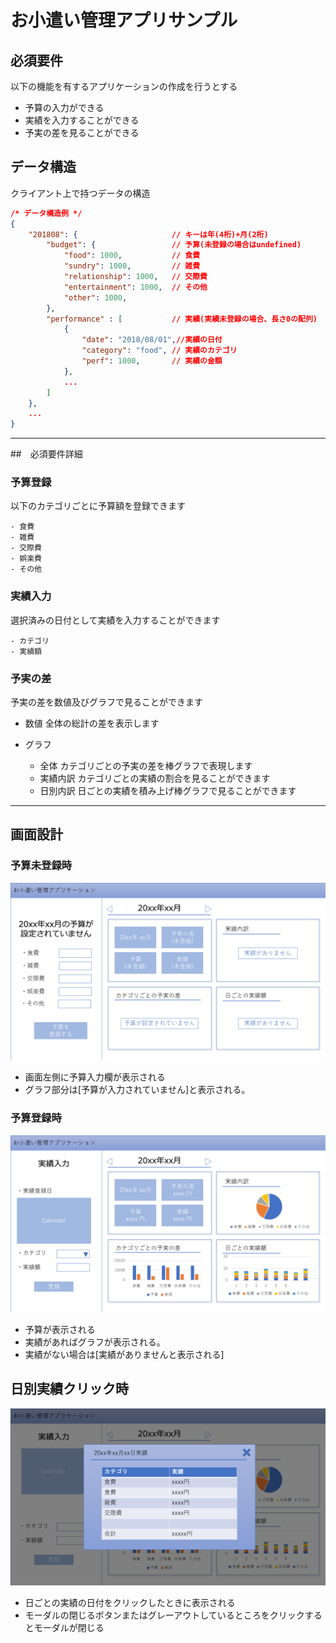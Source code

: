 お小遣い管理アプリサンプル
====

## 必須要件

以下の機能を有するアプリケーションの作成を行うとする

- 予算の入力ができる
- 実績を入力することができる
- 予実の差を見ることができる

## データ構造
クライアント上で持つデータの構造  

```json
/* データ構造例 */
{
    "201808": {                     // キーは年(4桁)+月(2桁)
        "budget": {                 // 予算(未登録の場合はundefined)
            "food": 1000,           // 食費
            "sundry": 1000,         // 雑費
            "relationship": 1000,   // 交際費
            "entertainment": 1000,  // その他
            "other": 1000,
        },
        "performance" : [           // 実績(実績未登録の場合、長さ0の配列)
            {
                "date": "2018/08/01",//実績の日付 
                "category": "food", // 実績のカテゴリ
                "perf": 1000,       // 実績の金額
            },
            ...
        ]  
    },
    ...
}
```

----

##　必須要件詳細

### 予算登録

以下のカテゴリごとに予算額を登録できます
    
    - 食費
    - 雑費
    - 交際費
    - 娯楽費
    - その他

### 実績入力

選択済みの日付として実績を入力することができます

    - カテゴリ
    - 実績額


### 予実の差

予実の差を数値及びグラフで見ることができます

- 数値
    全体の総計の差を表示します

- グラフ
    - 全体
        カテゴリごとの予実の差を棒グラフで表現します
    - 実績内訳
        カテゴリごとの実績の割合を見ることができます
    - 日別内訳
        日ごとの実績を積み上げ棒グラフで見ることができます

----

## 画面設計

### 予算未登録時
![予算未登録時画像](./images/Slide1.PNG)

- 画面左側に予算入力欄が表示される
- グラフ部分は[予算が入力されていません]と表示される。

### 予算登録時
![予算登録時画像](./images/Slide2.PNG)

- 予算が表示される
- 実績があればグラフが表示される。
- 実績がない場合は[実績がありませんと表示される]

## 日別実績クリック時
![日別実績クリック時](./images/Slide3.PNG)

- 日ごとの実績の日付をクリックしたときに表示される
- モーダルの閉じるボタンまたはグレーアウトしているところをクリックするとモーダルが閉じる
